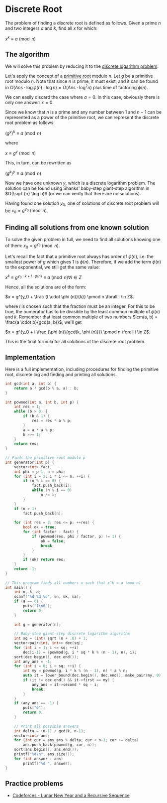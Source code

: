 <!--?title Discrete Root -->

# Discrete Root

The problem of finding a discrete root is defined as follows. Given a prime $n$ and two integers $a$ and $k$, find all $x$ for which:

$x^k \equiv a \pmod n$

## The algorithm

We will solve this problem by reducing it to the [discrete logarithm problem](./algebra/discrete-log.html).

Let's apply the concept of a [primitive root](./algebra/primitive-root.html) modulo $n$. Let $g$ be a primitive root modulo $n$. Note that since $n$ is prime, it must exist, and it can be found in $O(Ans \cdot \log \phi (n) \cdot \log n) = O(Ans \cdot \log^2 n)$ plus time of factoring $\phi (n)$.

We can easily discard the case where $a = 0$. In this case, obviously there is only one answer: $x = 0$.

Since we know that $n$ is a prime and any number between 1 and $n-1$ can be represented as a power of the primitive root, we can represent the discrete root problem as follows:

$(g^y)^k \equiv a \pmod n$

where

$x \equiv g^y \pmod n$

This, in turn, can be rewritten as

$(g^k)^y \equiv a \pmod n$

Now we have one unknown $y$, which is a discrete logarithm problem. The solution can be found using Shanks' baby-step giant-step algorithm in $O(\sqrt {n} \log n)$ (or we can verify that there are no solutions).

Having found one solution $y_0$, one of solutions of discrete root problem will be $x_0 = g^{y_0} \pmod n$.

## Finding all solutions from one known solution

To solve the given problem in full, we need to find all solutions knowing one of them: $x_0 = g^{y_0} \pmod n$.

Let's recall the fact that a primitive root always has order of $\phi (n)$, i.e. the smallest power of $g$ which gives 1 is $\phi (n)$. Therefore, if we add the term $\phi (n)$ to the exponential, we still get the same value:

$x^k \equiv g^{ y_0 \cdot k + l \cdot \phi (n)} \equiv a \pmod n \forall l \in Z$

Hence, all the solutions are of the form:

$x = g^{y_0 + \frac {l \cdot \phi (n)}{k}} \pmod n \forall l \in Z$.

where $l$ is chosen such that the fraction must be an integer. For this to be true, the numerator has to be divisible by the least common multiple of  $\phi (n)$ and $k$. Remember that least common multiple of two numbers $lcm(a, b) = \frac{a \cdot b}{gcd(a, b)}$; we'll get

$x = g^{y_0 + i \frac {\phi (n)}{gcd(k, \phi (n))}} \pmod n \forall i \in Z$.

This is the final formula for all solutions of the discrete root problem.

## Implementation

Here is a full implementation, including procedures for finding the primitive root, discrete log and finding and printing all solutions.

```cpp
int gcd(int a, int b) {
	return a ? gcd(b % a, a) : b;
}
 
int powmod(int a, int b, int p) {
	int res = 1;
	while (b > 0) {
		if (b & 1) {
			res = res * a % p;
		}
		a = a * a % p;
		b >>= 1;
	}
	return res;
}
 
// Finds the primitive root modulo p
int generator(int p) {
	vector<int> fact;
	int phi = p-1, n = phi;
	for (int i = 2; i * i <= n; ++i) {
		if (n % i == 0) {
			fact.push_back(i);
			while (n % i == 0)
				n /= i;
		}
	}
	if (n > 1)
		fact.push_back(n);
 
	for (int res = 2; res <= p; ++res) {
		bool ok = true;
		for (int factor : fact) {
			if (powmod(res, phi / factor, p) != 1) {
				ok = false;
				break;
			}
		}
		if (ok) return res;
	}
	return -1;
}
 
// This program finds all numbers x such that x^k = a (mod n)
int main() {
	int n, k, a;
	scanf("%d %d %d", &n, &k, &a);
	if (a == 0) {
		puts("1\n0");
		return 0;
	}
 
	int g = generator(n);
 
	// Baby-step giant-step discrete logarithm algorithm
	int sq = (int) sqrt (n + .0) + 1;
	vector<pair<int, int>> dec(sq);
	for (int i = 1; i <= sq; ++i)
		dec[i-1] = {powmod(g, i * sq * k % (n - 1), n), i};
	sort(dec.begin(), dec.end());
	int any_ans = -1;
	for (int i = 0; i < sq; ++i) {
		int my = powmod(g, i * k % (n - 1), n) * a % n;
		auto it = lower_bound(dec.begin(), dec.end(), make_pair(my, 0));
		if (it != dec.end() && it->first == my) {
			any_ans = it->second * sq - i;
			break;
		}
	}
	if (any_ans == -1) {
		puts("0");
		return 0;
	}
 
	// Print all possible answers
	int delta = (n-1) / gcd(k, n-1);
	vector<int> ans;
	for (int cur = any_ans % delta; cur < n-1; cur += delta)
		ans.push_back(powmod(g, cur, n));
	sort(ans.begin(), ans.end());
	printf("%d\n", ans.size());
	for (int answer : ans)
		printf("%d ", answer);
}
```

## Practice problems

* [Codeforces - Lunar New Year and a Recursive Sequence](https://codeforces.com/contest/1106/problem/F)
